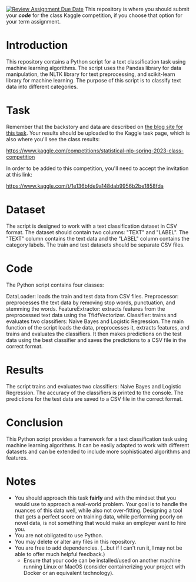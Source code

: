 [![Review Assignment Due Date](https://classroom.github.com/assets/deadline-readme-button-8d59dc4de5201274e310e4c54b9627a8934c3b88527886e3b421487c677d23eb.svg)](https://classroom.github.com/a/Sj1cBxq-)
This repository is where you should submit your ***code*** for the class Kaggle competition, if you choose that option for your term assignment.

# Introduction

This repository contains a Python script for a text classification task using machine learning algorithms. The script uses the Pandas library for data manipulation, the NLTK library for text preprocessing, and scikit-learn library for machine learning. The purpose of this script is to classify text data into different categories.


# Task

Remember that the backstory and data are described on [the blog site for this task](https://uazhlt-ms-program.github.io/ling-539-course-blog-Spr2023/assignments/class-competition). Your results should be uploaded to the Kaggle task page, which is also where you'll see the class results:

https://www.kaggle.com/competitions/statistical-nlp-spring-2023-class-competition

In order to be added to this competition, you'll need to accept the invitation at this link:

https://www.kaggle.com/t/1e136bfde9a148dab9956b2be1858fda

# Dataset 

The script is designed to work with a text classification dataset in CSV format. The dataset should contain two columns: "TEXT" and "LABEL". The "TEXT" column contains the text data and the "LABEL" column contains the category labels. The train and test datasets should be separate CSV files.

# Code 

The Python script contains four classes:

DataLoader: loads the train and test data from CSV files.
Preprocessor: preprocesses the text data by removing stop words, punctuation, and stemming the words.
FeatureExtractor: extracts features from the preprocessed text data using the TfidfVectorizer.
Classifier: trains and evaluates two classifiers: Naive Bayes and Logistic Regression.
The main function of the script loads the data, preprocesses it, extracts features, and trains and evaluates the classifiers. It then makes predictions on the test data using the best classifier and saves the predictions to a CSV file in the correct format.

# Results 

The script trains and evaluates two classifiers: Naive Bayes and Logistic Regression. The accuracy of the classifiers is printed to the console. The predictions for the test data are saved to a CSV file in the correct format.

# Conclusion 
This Python script provides a framework for a text classification task using machine learning algorithms. It can be easily adapted to work with different datasets and can be extended to include more sophisticated algorithms and features.

# Notes
- You should approach this task **fairly** and with the mindset that you would use to approach a real-world problem. Your goal is to handle the nuances of this data well, while also not over-fitting. Designing a tool that gets a perfect score on training data, while performing poorly on novel data, is not something that would make an employer want to hire you.
- You are not obligated to use Python.
- You may delete or alter any files in this repository.
- You are free to add dependencies. (...but if I can't run it, I may not be able to offer much helpful feedback.)
  - Ensure that your code can be installed/used on another machine running Linux or MacOS (consider containerizing your project with Docker or an equivalent technology).
